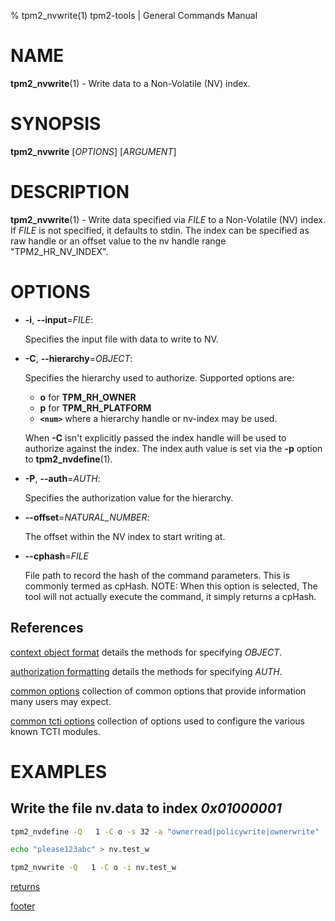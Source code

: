 % tpm2_nvwrite(1) tpm2-tools | General Commands Manual

# NAME

**tpm2_nvwrite**(1) - Write data to a Non-Volatile (NV) index.

# SYNOPSIS

**tpm2_nvwrite** [*OPTIONS*] [*ARGUMENT*]

# DESCRIPTION

**tpm2_nvwrite**(1) - Write data specified via _FILE_ to a Non-Volatile (NV)
index. If _FILE_ is not specified, it defaults to stdin. The index can be
specified as raw handle or an offset value to the nv handle range
"TPM2_HR_NV_INDEX".

# OPTIONS

  * **-i**, **\--input**=_FILE_:

    Specifies the input file with data to write to NV.

  * **-C**, **\--hierarchy**=_OBJECT_:

    Specifies the hierarchy used to authorize.
    Supported options are:
      * **o** for **TPM_RH_OWNER**
      * **p** for **TPM_RH_PLATFORM**
      * **`<num>`** where a hierarchy handle or nv-index may be used.

    When **-C** isn't explicitly passed the index handle will be used to
    authorize against the index. The index auth value is set via the
    **-p** option to **tpm2_nvdefine**(1).

  * **-P**, **\--auth**=_AUTH_:

    Specifies the authorization value for the hierarchy.

  * **\--offset**=_NATURAL_NUMBER_:

    The offset within the NV index to start writing at.

  * **\--cphash**=_FILE_

    File path to record the hash of the command parameters. This is commonly
    termed as cpHash. NOTE: When this option is selected, The tool will not
    actually execute the command, it simply returns a cpHash.

## References

[context object format](common/ctxobj.md) details the methods for specifying
_OBJECT_.

[authorization formatting](common/authorizations.md) details the methods for
specifying _AUTH_.

[common options](common/options.md) collection of common options that provide
information many users may expect.

[common tcti options](common/tcti.md) collection of options used to configure
the various known TCTI modules.

# EXAMPLES

## Write the file nv.data to index *0x01000001*
```bash
tpm2_nvdefine -Q   1 -C o -s 32 -a "ownerread|policywrite|ownerwrite"

echo "please123abc" > nv.test_w

tpm2_nvwrite -Q   1 -C o -i nv.test_w
```

[returns](common/returns.md)

[footer](common/footer.md)
